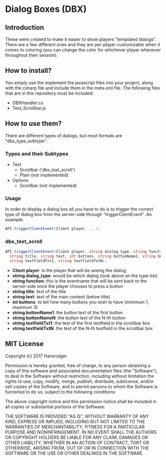 # Dialog Boxes (DBX)

## Introduction
These were created to make it easier to show players "templated dialogs". There are a few different ones and they are per-player customizable when it comes to coloring (you can change the color for whichever player whenever throughout their session). 


## How to install?
You simply use the implement the javascript files into your project, along with the csharp file and include them in the meta.xml file. The following files that are in this repository must be included:
- DBXHandler.cs
- Text_Scrollbar.js


## How to use them?
There are different types of dialogs, but most formats are "dbx_type_subtype":

### Types and their Subtypes
- Text
  - Scrollbar ('dbx_text_scroll')
  - Plain (not implemented)
- Options
  - Scrollbar (not implemented)


### Usage
In order to display a dialog box all you have to do is to trigger the correct type of dialog box from the server-side through "triggerClientEvent". An example:
```csharp
API.triggerClientEvent(Client player, ...);
```

### dbx_text_scroll
```csharp
API.triggerClientEvent(Client player, string dialog_type, string function,
  string title, string text, int buttons, string buttonName1, string buttonNameN,
  string textfieldTxt1, string textfieldTxtN);
```
- **Client player**: is the player that will be seeing the dialog
- **string dialog_type**: would be which dialog (look above on the type-list)
- **string function**: this is the eventname that will be sent back to the server-side once the player chooses to press a button
- **string title**: text of the title
- **string text**: text of the main context (below title)
- **int buttons**: to tell how many buttons you wish to have (minimum 1, maximum 3)
- **string buttonName1**: the button text of the first button
- **string buttonNameN**: the button text of the N-th button
- **string textfieldTxt1**: the text of the first textfield in the scrollbar box
- **string textfieldTxtN**: the text of the N-th textfield in the scrollbar box



## MIT License
Copyright (c) 2017 Hansrutger

Permission is hereby granted, free of charge, to any person obtaining a copy
of this software and associated documentation files (the "Software"), to deal
in the Software without restriction, including without limitation the rights
to use, copy, modify, merge, publish, distribute, sublicense, and/or sell
copies of the Software, and to permit persons to whom the Software is
furnished to do so, subject to the following conditions:

The above copyright notice and this permission notice shall be included in all
copies or substantial portions of the Software.

THE SOFTWARE IS PROVIDED "AS IS", WITHOUT WARRANTY OF ANY KIND, EXPRESS OR
IMPLIED, INCLUDING BUT NOT LIMITED TO THE WARRANTIES OF MERCHANTABILITY,
FITNESS FOR A PARTICULAR PURPOSE AND NONINFRINGEMENT. IN NO EVENT SHALL THE
AUTHORS OR COPYRIGHT HOLDERS BE LIABLE FOR ANY CLAIM, DAMAGES OR OTHER
LIABILITY, WHETHER IN AN ACTION OF CONTRACT, TORT OR OTHERWISE, ARISING FROM,
OUT OF OR IN CONNECTION WITH THE SOFTWARE OR THE USE OR OTHER DEALINGS IN THE
SOFTWARE.

